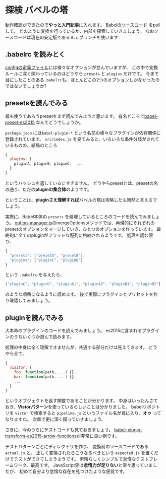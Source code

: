 # 探検 バベルの塔

動作確認ができたので**やっと入門記事**に入れます。
[Babelのソースコード](https://github.com/babel/babel/tree/6.x) をpullして、
どのように変換を行っているか、内部を探索していきましょう。
なおソースコードは現在の安定版である `6.x` ブランチを使います

## .babelrc を読みとく

[configの定義ファイル](https://github.com/babel/babel/blob/6.x/packages/babel-core/src/transformation/file/options/config.js)には様々なオプションが並んでいますが、
この中で変換ルールに深く関わっているのはどうやら `presets` と `plugins` だけです。
今まで目にしたことのある`.babelrc`も、ほとんどこの2つのオプションしかなかったのではないでしょうか?

## presetsを読んでみる

最も使うであろうpresetをまず読んでみようと思います。
有名どころで[babel-preset-es2015](https://github.com/babel/babel/blob/6.x/packages/babel-preset-es2015/) なんてどうでしょうか。

`package.json` には`babel-plugin-*` という名前の様々なプラグインが依存関係に登録されています。
`src/index.js` を見てみると、いろいろな条件分岐がされているものの、結局のところ

```js
{
  plugins: [
    pluginA, pluginB, pluginC,  ...
  ]
}
```

というハッシュを返しているにすぎません。
どうやらpresetとは、presetの名の通り、ただの**pluginの集合体**のようです。

ということは、**pluginさえ理解すれば**バベルの塔は攻略したも同然と言えるでしょう。

実際に、Babel本体の `presets` を処理しているところのコードを読んでみましょう。
[option-manager.js](https://github.com/babel/babel/blob/6.x/packages/babel-core/src/transformation/file/options/option-manager.js#L228)のmergeOptionsメソッドでは、再帰的にそれぞれのpresetのオプションをマージしていき、ひとつのオプションを作っています。
最終的に全てのpluginがフラットな配列に格納されるようです。
処理を読む限り、

```js
{
  "presets": ["presetA", "presetB"],
  "plugins": ["pluginC", "pluginD"]
}
```

という `.babelrc` を与えたら、

```js
["pluginC", "pluginD", "pluginA1", "pluginA2", "pluginB1", "pluginB2"]
```

のような順番になるように読めます。
後で実際にプラグインとプリセットを作り確認してみましょう。

## pluginを読んでみる

大本命のプラグインのコードを読んでみましょう。
es2015に含まれるプラグインのうちいくつか選んで読みます。

処理の中身は全く理解できませんが、共通する部分だけは見えてきます。
どうやら全て、

```js
{
  visitor: {
    foo: function(path, ...) {},
    bar: function(path, ...) {},
    ...
  }
}
```

というオブジェクトを返す関数であることが分かります。
中身はいったんさておき、**Vistorパターン**を使っているらしいことは分かりました。
babelリポジトリを `vistor` で検索すると `pipeline.js` というファイル名が目に入り、**オッ** ってなりますね。
次章で更に深く探っていきましょう。

さきに、今のうちにテストコードも見ておきましょう。
[babel-plugin-transform-es2015-arrow-functions](https://github.com/babel/babel/tree/6.x/packages/babel-plugin-transform-es2015-arrow-functions/test/fixtures/arrow-functions)が非常に良い例です。

テストパターンごとにディレクトリを作り、
変換前のソースコードである `actual.js` と、
正しく変換されたらこうなるべきという `expected.js` を置くだけでテストができてしまうようです。
素晴らしくシンプルで怠惰なテストフレームワーク、最高です。
JavaScript界は**怠惰力が足りない**と常々思っていましたが、
初めて自分より怠惰な存在を見つけたような感覚です。
